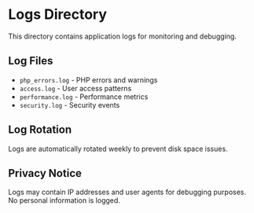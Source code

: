# Logs Directory

This directory contains application logs for monitoring and debugging.

## Log Files

- `php_errors.log` - PHP errors and warnings
- `access.log` - User access patterns  
- `performance.log` - Performance metrics
- `security.log` - Security events

## Log Rotation

Logs are automatically rotated weekly to prevent disk space issues.

## Privacy Notice

Logs may contain IP addresses and user agents for debugging purposes.
No personal information is logged.